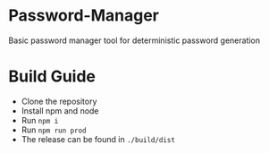 # Password-Manager

Basic password manager tool for deterministic password generation


# Build Guide

- Clone the repository
- Install npm and node
- Run `npm i`
- Run `npm run prod`
- The release can be found in `./build/dist`